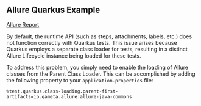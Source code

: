 ## Allure Quarkus Example

[Allure Report](https://baev.github.io/allure-quarkus-example/)

By default, the runtime API (such as steps, attachments, labels, etc.) does not function correctly with Quarkus tests. This issue arises because Quarkus employs a separate class loader for tests, resulting in a distinct Allure Lifecycle instance being loaded for these tests.

To address this problem, you simply need to enable the loading of Allure classes from the Parent Class Loader. This can be accomplished by adding the following property to your `application.properties` file:

```properties
%test.quarkus.class-loading.parent-first-artifacts=io.qameta.allure:allure-java-commons
